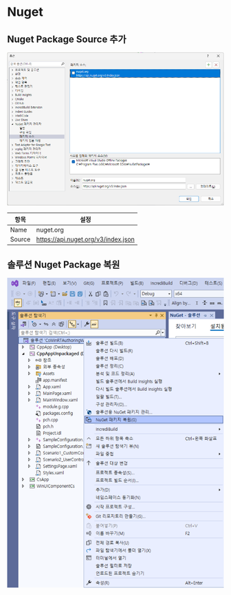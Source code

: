 ﻿# Nuget

## Nuget Package Source 추가
![](nuget-1.png)
  


| 항목   | 설정                                 |
|--------|--------------------------------------|
| Name   |  nuget.org                           |
| Source |  https://api.nuget.org/v3/index.json |
  


## 솔루션 Nuget Package 복원

![](nuget-2.png)
